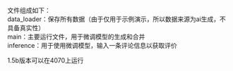 文件组成如下：  
data_loader：保存所有数据（由于仅用于示例演示，所以数据来源为ai生成，不具备真实性）  
main：主要运行文件，用于微调模型的生成和合并  
inference：用于使用微调模型，输入一条评论信息以获取评价  

1.5b版本可以在4070上运行
